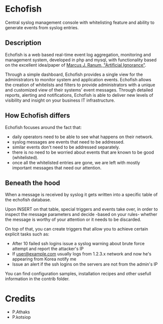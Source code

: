 Echofish
=
Central syslog management console with whitelisting feature and ability to 
generate events from syslog entries.

## Description

Echofish is a web based real-time event log aggregation, monitoring and 
management system, developed in php and mysql, with functionality based on the 
excellent idea/paper of [Marcus J. Ranum, "Artificial Ignorance"](http://www.ranum.com/security/computer_security/papers/ai/). 

Through a simple dashboard, Echofish provides a single view for the 
administrators to monitor system and application events. Echofish allows the 
creation of whitelists and filters to provide administrators with a unique and 
customized view of their systems' event messages. Through detailed reports, 
alerting and notifications, Echofish is able to deliver new levels of 
visibility and insight on your business IT infrastructure.

## How Echofish differs

Echofish focuses around the fact that:

* daily operators need to be able to see what happens on their network.
* syslog messages are events that need to be addressed.
* similar events don't need to be addressed separately.
* there is no need to be worried about events that are known to be good 
  (whitelisted).
* once all the whitelisted entries are gone, we are left with mostly important 
  messages that need our attention.

## Beneath the hood

When a message is received by syslog it gets written into a specific table of 
the echofish database.

Upon INSERT on that table, special triggers and events take over, in order to 
inspect the message parameters and decide -based on your rules- whether the 
message is worthy of your attention or it needs to be discarded.

On top of that, you can create triggers that allow you to achieve certain 
explicit tasks such as:

  * After 10 failed ssh logins issue a syslog warning about brute force 
    attempt and report the attacker's IP
  * If user@example.com usually logs from 1.2.3.x network and now he's 
    appearing from Korea notify me
  * Issue an alert if the ssh logins on the servers are not from the admin's IP


You can find configuration samples, installation recipes and other usefull 
information in the contrib folder.

# Credits
  * P.Athaks
  * P.kotsiop

